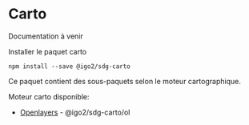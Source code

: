 # Carto

Documentation à venir

Installer le paquet carto

```
npm install --save @igo2/sdg-carto
```

Ce paquet contient des sous-paquets selon le moteur cartographique.

Moteur carto disponible:
- [Openlayers](https://openlayers.org/) - @igo2/sdg-carto/ol
